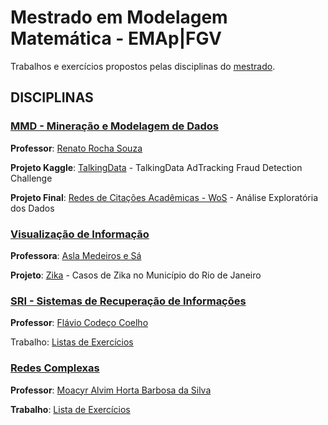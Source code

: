 # Mestrado em Modelagem Matemática - EMAp|FGV

Trabalhos e exercícios propostos pelas disciplinas do [mestrado](https://emap.fgv.br/mestrado/modelagem-matematica).


## DISCIPLINAS

### [MMD - Mineração e Modelagem de Dados](https://emap.fgv.br/disciplina/mestrado/fundamentos-de-ciencia-de-dados)

**Professor**: [Renato Rocha Souza](https://emap.fgv.br/corpo-docente/renato-rocha-souza)

**Projeto Kaggle**: [TalkingData](https://github.com/anacwagner/Kaggle_TalkingData) - TalkingData AdTracking Fraud Detection Challenge

**Projeto Final**: [Redes de Citações Acadêmicas - WoS](https://nbviewer.jupyter.org/github/anacwagner/WOS_CitationNetworks/blob/master/Análise%20de%20Resultados%20-%20Rede%20de%20Citações%20-%20plotly.ipynb) - Análise Exploratória dos Dados

### [Visualização de Informação](https://emap.fgv.br/disciplina/mestrado/visualizacao-de-informacao)

**Professora**: [Asla Medeiros e Sá](https://emap.fgv.br/corpo-docente/asla-medeiros-sa)

**Projeto**: [Zika](https://github.com/anacwagner/zika-dataviz) - Casos de Zika no Município do Rio de Janeiro

### [SRI - Sistemas de Recuperação de Informações](https://emap.fgv.br/disciplina/mestrado/sistemas-de-recuperacao-de-informacoes) 

**Professor**: [Flávio Codeço Coelho](https://emap.fgv.br/corpo-docente/flavio-codeco-coelho)

Trabalho: [Listas de Exercícios](https://github.com/anacwagner/FGV_EMAp_Mestrado/tree/master/SRI-2018)

### [Redes Complexas](https://emap.fgv.br/disciplina/mestrado/grafos-redes-sociais-conectividade)

**Professor**: [Moacyr Alvim Horta Barbosa da Silva](https://emap.fgv.br/corpo-docente/moacyr-alvim-horta-barbosa-silva)

**Trabalho**: [Lista de Exercícios](https://github.com/anacwagner/FGV_EMAp_Mestrado/tree/master/Redes-Complexas-2019)
